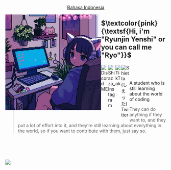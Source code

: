  <p align="center">
    <a href="/readmeid.md">Bahasa Indonesia </a>
  </p>
</p>
<img id="gambar" src="https://raw.githubusercontent.com/shiazza/shiazza/main/src/Foto.jpg" align="left" lebar="300" height="300">

## **$\textcolor{pink}{\textsf{Hi, i'm "Ryunjin Yenshi" or you can call me "Ryo"}}$**
<a href="https://discord.gg/yngYmxjtzP">
  <img align="left" alt="Discord ME" width="22px" src="https://www.freepnglogos.com/uploads/discord-logo-png/discord-logo-vector-download-0.png"/>
</a>
<a href="https://www.instagram.com/shiazza_/?lang=id">
  <img align="left" alt="Shiazza_ Instagram" width="23px" src="https://seeklogo.com/images/I/instagram-new-2016-logo-D9D42A0AD4-seeklogo.com.png"/>
</a>
<a href="https://www.tiktok.com/@shiazza_?lang=id-ID">
  <img align="left" alt="TikTok" width="18px" src="https://www.edigitalagency.com.au/wp-content/uploads/TikTok-icon-white-symbol-glyph-png.png"/> 
</a>
<a href="https://twitter.com/shiazza_?lang=id">
  <img align="left" alt="Shietta (しえった) Twitter" width="26px" src="https://logodownload.org/wp-content/uploads/2014/09/twitter-logo-4.png"/>
</a>
</br>
</br>

A student who is still learning about the world of coding
> They can do anything if they want to, and they put a lot of effort into it, and they're still learning about everything in the world, so if you want to contribute with them, just say so.
</br>
</br>
</br>
</br>

<img id="gambar" src="https://lanyard.cnrad.dev/api/792601429654110208" align="left" height="280">
